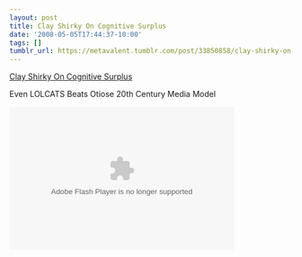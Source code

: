```yaml
---
layout: post
title: Clay Shirky On Cognitive Surplus
date: '2008-05-05T17:44:37-10:00'
tags: []
tumblr_url: https://metavalent.tumblr.com/post/33850858/clay-shirky-on-cognitive-surplus
---
```

[Clay Shirky On Cognitive Surplus](http://metavalent.info/?p=749)  

Even LOLCATS Beats Otiose 20th Century Media Model

<object type="application/x-shockwave-flash" data="http://blip.tv/scripts/flash/showplayer.swf?enablejs=true&amp;feedurl=http%3A%2F%2Fweb2expo%2Eblip%2Etv%2Frss&amp;file=http%3A%2F%2Fblip%2Etv%2Frss%2Fflash%2F862384%3Freferrer%3Dblip%2Etv%26source%3D1&amp;showplayerpath=http%3A%2F%2Fblip%2Etv%2Fscripts%2Fflash%2Fshowplayer%2Eswf" allowfullscreen="true" id="showplayer" width="400" height="255"><param name="movie" value="http://blip.tv/scripts/flash/showplayer.swf?enablejs=true&amp;feedurl=http%3A%2F%2Fweb2expo%2Eblip%2Etv%2Frss&amp;file=http%3A%2F%2Fblip%2Etv%2Frss%2Fflash%2F862384%3Freferrer%3Dblip%2Etv%26source%3D1&amp;showplayerpath=http%3A%2F%2Fblip%2Etv%2Fscripts%2Fflash%2Fshowplayer%2Eswf">
<param name="quality" value="best">
<embed src="http://blip.tv/scripts/flash/showplayer.swf?enablejs=true&amp;feedurl=http%3A%2F%2Fweb2expo%2Eblip%2Etv%2Frss&amp;file=http%3A%2F%2Fblip%2Etv%2Frss%2Fflash%2F862384%3Freferrer%3Dblip%2Etv%26source%3D1&amp;showplayerpath=http%3A%2F%2Fblip%2Etv%2Fscripts%2Fflash%2Fshowplayer%2Eswf" quality="best" name="showplayer" type="application/x-shockwave-flash" width="400" height="255"></embed></object>

